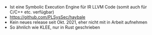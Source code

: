 - Ist eine Symbolic Execution Engine für IR LLVM Code (somit auch für C/C++ etc. verfügbar)
- https://github.com/PLSysSec/haybale
- Kein neues release seit Okt. 2021, eher nicht mit in Arbeit aufnehmen
- So ähnlich wie KLEE, nur in Rust geschrieben